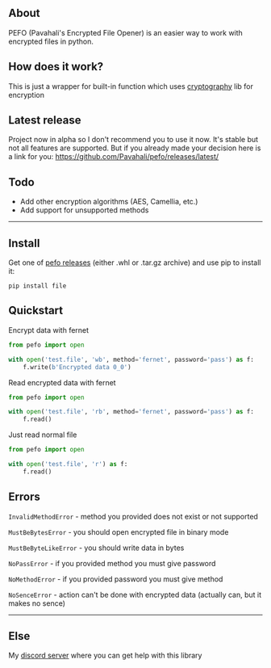 ## About
PEFO (Pavahali's Encrypted File Opener) is an easier way to work with encrypted files in python.

## How does it work?
This is just a wrapper for built-in function which uses [cryptography](https://pypi.org/project/cryptography/) lib for encryption

## Latest release
Project now in alpha so I don't recommend you to use it now. It's stable but not all features are supported. But if you already made your decision here is a link for you: https://github.com/Pavahali/pefo/releases/latest/

## Todo
* Add other encryption algorithms (AES, Camellia, etc.)
* Add support for unsupported methods

---
## Install
Get one of [pefo releases](https://github.com/Pavahali/pefo/releases) (either .whl or .tar.gz archive) and use pip to install it:
```
pip install file
```

## Quickstart
Encrypt data with fernet
```py
from pefo import open

with open('test.file', 'wb', method='fernet', password='pass') as f:
    f.write(b'Encrypted data 0_0')
```

Read encrypted data with fernet

```py
from pefo import open

with open('test.file', 'rb', method='fernet', password='pass') as f:
    f.read()
```

Just read normal file

```py
from pefo import open

with open('test.file', 'r') as f:
    f.read()
```

## Errors
`InvalidMethodError` - method you provided does not exist or not supported

`MustBeBytesError` - you should open encrypted file in binary mode

`MustBeByteLikeError` - you should write data in bytes

`NoPassError` - if you provided method you must give password

`NoMethodError` - if you provided password you must give method

`NoSenceError` - action can't be done with encrypted data (actually can, but it makes no sence)

---

## Else
My [discord server](https://discord.gg/SuzJ7UamMG) where you can get help with this library
